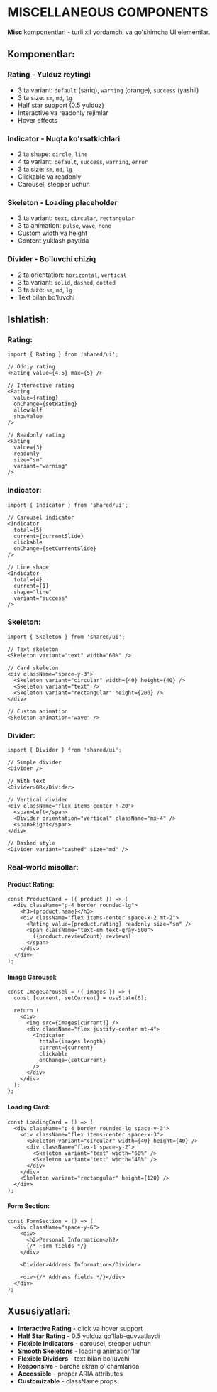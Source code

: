 # MISCELLANEOUS COMPONENTS

**Misc** komponentlari - turli xil yordamchi va qo'shimcha UI elementlar.

## Komponentlar:

### **Rating** - Yulduz reytingi

- 3 ta variant: `default` (sariq), `warning` (orange), `success` (yashil)
- 3 ta size: `sm`, `md`, `lg`
- Half star support (0.5 yulduz)
- Interactive va readonly rejimlar
- Hover effects

### **Indicator** - Nuqta ko'rsatkichlari

- 2 ta shape: `circle`, `line`
- 4 ta variant: `default`, `success`, `warning`, `error`
- 3 ta size: `sm`, `md`, `lg`
- Clickable va readonly
- Carousel, stepper uchun

### **Skeleton** - Loading placeholder

- 3 ta variant: `text`, `circular`, `rectangular`
- 3 ta animation: `pulse`, `wave`, `none`
- Custom width va height
- Content yuklash paytida

### **Divider** - Bo'luvchi chiziq

- 2 ta orientation: `horizontal`, `vertical`
- 3 ta variant: `solid`, `dashed`, `dotted`
- 3 ta size: `sm`, `md`, `lg`
- Text bilan bo'luvchi

## Ishlatish:

### Rating:

```tsx
import { Rating } from 'shared/ui';

// Oddiy rating
<Rating value={4.5} max={5} />

// Interactive rating
<Rating
  value={rating}
  onChange={setRating}
  allowHalf
  showValue
/>

// Readonly rating
<Rating
  value={3}
  readonly
  size="sm"
  variant="warning"
/>
```

### Indicator:

```tsx
import { Indicator } from 'shared/ui';

// Carousel indicator
<Indicator
  total={5}
  current={currentSlide}
  clickable
  onChange={setCurrentSlide}
/>

// Line shape
<Indicator
  total={4}
  current={1}
  shape="line"
  variant="success"
/>
```

### Skeleton:

```tsx
import { Skeleton } from 'shared/ui';

// Text skeleton
<Skeleton variant="text" width="60%" />

// Card skeleton
<div className="space-y-3">
  <Skeleton variant="circular" width={40} height={40} />
  <Skeleton variant="text" />
  <Skeleton variant="rectangular" height={200} />
</div>

// Custom animation
<Skeleton animation="wave" />
```

### Divider:

```tsx
import { Divider } from 'shared/ui';

// Simple divider
<Divider />

// With text
<Divider>OR</Divider>

// Vertical divider
<div className="flex items-center h-20">
  <span>Left</span>
  <Divider orientation="vertical" className="mx-4" />
  <span>Right</span>
</div>

// Dashed style
<Divider variant="dashed" size="md" />
```

### Real-world misollar:

#### Product Rating:

```tsx
const ProductCard = ({ product }) => (
  <div className="p-4 border rounded-lg">
    <h3>{product.name}</h3>
    <div className="flex items-center space-x-2 mt-2">
      <Rating value={product.rating} readonly size="sm" />
      <span className="text-sm text-gray-500">
        ({product.reviewCount} reviews)
      </span>
    </div>
  </div>
);
```

#### Image Carousel:

```tsx
const ImageCarousel = ({ images }) => {
  const [current, setCurrent] = useState(0);

  return (
    <div>
      <img src={images[current]} />
      <div className="flex justify-center mt-4">
        <Indicator
          total={images.length}
          current={current}
          clickable
          onChange={setCurrent}
        />
      </div>
    </div>
  );
};
```

#### Loading Card:

```tsx
const LoadingCard = () => (
  <div className="p-4 border rounded-lg space-y-3">
    <div className="flex items-center space-x-3">
      <Skeleton variant="circular" width={40} height={40} />
      <div className="flex-1 space-y-2">
        <Skeleton variant="text" width="60%" />
        <Skeleton variant="text" width="40%" />
      </div>
    </div>
    <Skeleton variant="rectangular" height={120} />
  </div>
);
```

#### Form Section:

```tsx
const FormSection = () => (
  <div className="space-y-6">
    <div>
      <h2>Personal Information</h2>
      {/* Form fields */}
    </div>

    <Divider>Address Information</Divider>

    <div>{/* Address fields */}</div>
  </div>
);
```

## Xususiyatlari:

- **Interactive Rating** - click va hover support
- **Half Star Rating** - 0.5 yulduz qo'llab-quvvatlaydi
- **Flexible Indicators** - carousel, stepper uchun
- **Smooth Skeletons** - loading animation'lar
- **Flexible Dividers** - text bilan bo'luvchi
- **Responsive** - barcha ekran o'lchamlarida
- **Accessible** - proper ARIA attributes
- **Customizable** - className props
